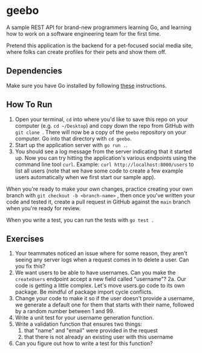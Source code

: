 # geebo

A sample REST API for brand-new programmers learning Go, and learning how to work on a software engineering team for the first time.

Pretend this application is the backend for a pet-focused social media site, where folks can create profiles for their pets and show them off.

## Dependencies

Make sure you have Go installed by following [these](https://go.dev/doc/install) instructions.

## How To Run

1. Open your terminal, `cd` into where you'd like to save this repo on your computer (e.g. `cd ~/Desktop`) and copy down the repo from GitHub with `git clone `. There will now be a copy of the `geebo` repository on your computer. Go into that directory with `cd geebo`.
2. Start up the application server with `go run .`.
3. You should see a log message from the server indicating that it started up. Now you can try hitting the application's various endpoints using the command line tool `curl`. Example: `curl http://localhost:8000/users` to list all users (note that we have some code to create a few example users automatically when we first start our sample app).

When you're ready to make your own changes, practice creating your own branch with `git checkout -b <branch-name>` , then once you've written your code and tested it, create a pull request in GitHub against the `main` branch when you're ready for review.

When you write a test, you can run the tests with `go test .`

## Exercises

1. Your teammates noticed an issue where for some reason, they aren't seeing any server logs when a request comes in to delete a user. Can you fix this?
2. We want users to be able to have usernames. Can you make the `createUsers` endpoint accept a new field called "username"?
   2a. Our code is getting a little complex. Let's move users.go code to its own package. Be mindful of package import cycle conflicts.
3. Change your code to make it so if the user doesn't provide a username, we generate a default one for them that starts with their name, followed by a random number between 1 and 99.
4. Write a unit test for your username generation function.
5. Write a validation function that ensures two things:
   1. that "name" and "email" were provided in the request
   2. that there is not already an existing user with this username
6. Can you figure out how to write a test for this function?
